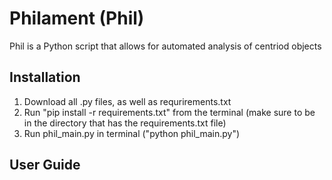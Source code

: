 # Philament (Phil)

Phil is a Python script that allows for automated analysis of centriod objects

## Installation

1) Download all .py files, as well as requrirements.txt
2) Run "pip install -r requirements.txt" from the terminal (make sure to be in the directory that has the requirements.txt file)
3) Run phil_main.py in terminal ("python phil_main.py")

## User Guide

